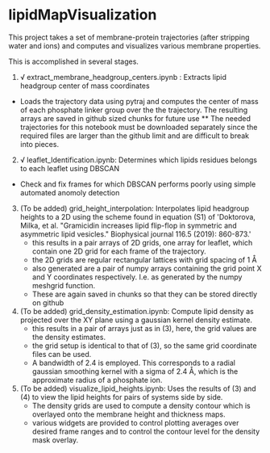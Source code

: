 # lipidMapVisualization

This project takes a set of membrane-protein trajectories (after stripping water and ions) and computes and visualizes
various membrane properties.

This is accomplished in several stages.
1) √ extract_membrane_headgroup_centers.ipynb : Extracts lipid headgroup center of mass coordinates
  * Loads the trajectory data using pytraj and computes the center of mass of each phosphate linker group over the
    the trajectory. The resulting arrays are saved in github sized chunks for future use
    ** The needed trajectories for this notebook must be downloaded separately since the required files are larger
       than the github limit and are difficult to break into pieces.
2) √ leaflet_Identification.ipynb: Determines which lipids residues belongs to each leaflet using DBSCAN
  * Check and fix frames for which DBSCAN performs poorly using simple automated anomoly detection
3) (To be added) grid_height_interpolation: Interpolates lipid headgroup heights to a 2D using the scheme found in  equation (S1) of 
  'Doktorova, Milka, et al. "Gramicidin increases lipid flip-flop in symmetric and asymmetric lipid vesicles." 
   Biophysical journal 116.5 (2019): 860-873.'
   * this results in a pair arrays of 2D grids, one array for leaflet, which contain one 2D grid for each
     frame of the trajectory.
   * the 2D grids are regular rectangular lattices with grid spacing of 1 Å
   * also generated are a pair of numpy arrays containing the grid point X and Y coordinates respectively. I.e. as
     generated by the numpy meshgrid function.
   * These are again saved in chunks so that they can be stored directly on github
4) (To be added) grid_density_estimation.ipynb: Compute lipid density as projected over the XY plane using a gaussian kernel density
   estimate.
   * this results in a pair of arrays just as in (3), here, the grid values are the density estimates.
   * the grid setup is identical to that of (3), so the same grid coordinate files can be used.
   * A bandwidth of 2.4 is employed. This corresponds to a radial gaussian smoothing kernel with a sigma of 2.4 Å, which
     is the approximate radius of a phosphate ion.
5) (To be added) visualize_lipid_heights.ipynb: Uses the results of (3) and (4) to view the lipid heights for pairs of systems side by side.
   * The density grids are used to compute a density contour which is overlayed onto the membrane height and thickness
     maps.
   * various widgets are provided to control plotting averages over desired frame ranges and to control the contour level
     for the density mask overlay.
